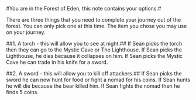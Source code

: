 #You are in the Forest of Eden, this note contains your options.#

There are three things that you need to complete your journey out of the forest. You can only pick one at this time. The item you chose you may use on your journey.

##1. A torch - this will allow you to see at night.##
If Sean picks the torch then they can go to the Mystic Cave or The Lighthouse.
If Sean picks the Lighthouse, he dies because it collapses on him.
If Sean picks the Mystic Cave he can trade in his knife for a sword.





##2. A sword - this will allow you to kill off attackers.##
If Sean picks the sword he can now hunt for food or fight a nomad for his coins.
If Sean hunts he will die because the bear killed him.
If Sean fights the nomad then he finds 5 coins.
